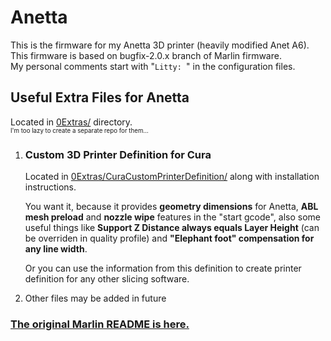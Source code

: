 # Anetta

This is the firmware for my Anetta 3D printer (heavily modified Anet A6).  
This firmware is based on bugfix-2.0.x branch of Marlin firmware.  
My personal comments start with "`Litty: `" in the configuration files. 

## Useful Extra Files for Anetta
Located in [0Extras/](/0Extras/) directory.  
<sub><sup>I'm too lazy to create a separate repo for them...</sup></sub>
1. ### Custom 3D Printer Definition for Cura  

    Located in [0Extras/CuraCustomPrinterDefinition/](/0Extras/CuraCustomPrinterDefinition/) along with installation instructions.  

    You want it, because it provides **geometry dimensions** for Anetta, **ABL mesh preload** and **nozzle wipe** features in the "start gcode", also some useful things like **Support Z Distance always equals Layer Height** (can be overriden in quality profile) and **"Elephant foot" compensation for any line width**.  

    Or you can use the information from this definition to create printer definition for any other slicing software.
2. Other files may be added in future

###  [The original Marlin README is here.](https://github.com/MarlinFirmware/Marlin/blob/bugfix-2.0.x/README.md)